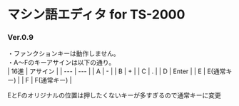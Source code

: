 # マシン語エディタ for TS-2000
 
### Ver.0.9
・ファンクションキーは動作しません。<BR>
・A～Fのキーアサインは以下の通り。<BR>
| 16進 | アサイン |
| --- | --- |
| A | - |
| B | + |
| C | . |
| D | Enter |
| E | E(通常キー) |
| F | F(通常キー) |
  
EとFのオリジナルの位置は押したくないキーが多すぎるので通常キーに変更
